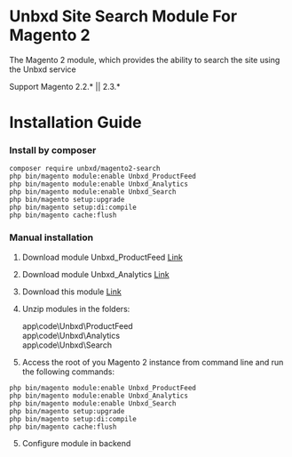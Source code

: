 # Unbxd Site Search Module For Magento 2

The Magento 2 module, which provides the ability to search the site using the Unbxd service

Support Magento 2.2.\* || 2.3.\*

# Installation Guide

### Install by composer

```
composer require unbxd/magento2-search
php bin/magento module:enable Unbxd_ProductFeed
php bin/magento module:enable Unbxd_Analytics
php bin/magento module:enable Unbxd_Search
php bin/magento setup:upgrade
php bin/magento setup:di:compile
php bin/magento cache:flush
```

### Manual installation

1. Download module Unbxd_ProductFeed [Link](https://github.com/unbxd/Magento-2-Extension/archive/1.0.13.zip)
1. Download module Unbxd_Analytics [Link](https://github.com/unbxd/Magento-2-Analytics/archive/1.0.1.zip)
2. Download this module [Link](https://github.com/unbxd/Magento-Search-Module/archive/1.0.0.zip)
3. Unzip modules in the folders:

    app\code\Unbxd\ProductFeed  
    app\code\Unbxd\Analytics  
    app\code\Unbxd\Search

4. Access the root of you Magento 2 instance from command line and run the following commands:

```
php bin/magento module:enable Unbxd_ProductFeed
php bin/magento module:enable Unbxd_Analytics
php bin/magento module:enable Unbxd_Search
php bin/magento setup:upgrade
php bin/magento setup:di:compile
php bin/magento cache:flush
```

5. Configure module in backend


 

